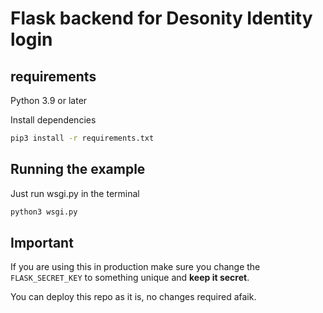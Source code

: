 # Flask backend for Desonity Identity login

## requirements

Python 3.9 or later

Install dependencies

```bash
pip3 install -r requirements.txt
```

## Running the example

Just run wsgi.py in the terminal

```bash
python3 wsgi.py
```

## Important

If you are using this in production make sure you change the `FLASK_SECRET_KEY` to something unique and **keep it secret**.

You can deploy this repo as it is, no changes required afaik.

